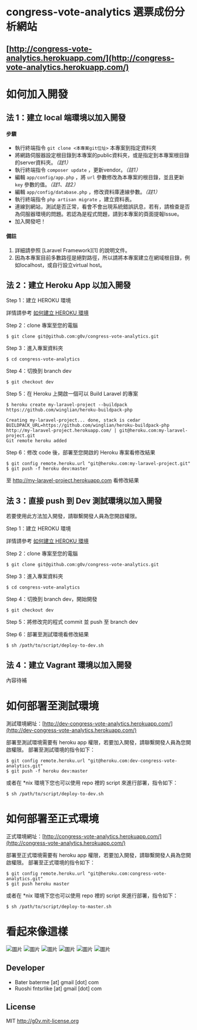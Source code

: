 # congress-vote-analytics 選票成份分析網站

## [http://congress-vote-analytics.herokuapp.com/](http://congress-vote-analytics.herokuapp.com/)

如何加入開發
==========

## 法 1：建立 local 端環境以加入開發

#### 步驟
- 執行終端指令 `git clone <本專案git位址>` 本專案到指定資料夾
- 將網路伺服器設定根目錄到本專案的public資料夾，或是指定到本專案根目錄的server資料夾。_（註1）_
- 執行終端指令 `composer update` ，更新vendor。_（註1）_
- 編輯 `app/config/app.php` ，將 `url` 參數修改為本專案的根目錄，並且更新 `key` 參數的值。_（註1、註2）_
- 編輯 `app/config/database.php` ，修改資料庫連線參數。_（註1）_
- 執行終端指令 `php artisan migrate` ，建立資料表。
- 連線到網站，測試是否正常，看會不會出現系統錯誤訊息，若有，請檢查是否為伺服器環境的問題。若認為是程式問題，請到本專案的頁面提報Issue。
- 加入開發吧！

#### 備註
1. 詳細請參照 [Laravel Framework][1] 的說明文件。
2. 因為本專案目前多數路徑是絕對路徑，所以請將本專案建立在網域根目錄，例如localhost，或自行設立virtual host。

## 法 2：建立 Heroku App 以加入開發

Step 1：建立 HEROKU 環境

詳情請參考 [如何建立 HEROKU 環境](http://blog.fukuball.com/jian-li-heroku-huan-jing/)

Step 2：clone 專案至您的電腦

```
$ git clone git@github.com:g0v/congress-vote-analytics.git
```

Step 3：進入專案資料夾

```
$ cd congress-vote-analytics
```

Step 4：切換到 branch dev

```
$ git checkout dev
```

Step 5：在 Heroku 上開啟一個可以 Build Laravel 的專案

```
$ heroku create my-laravel-project --buildpack https://github.com/winglian/heroku-buildpack-php

Creating my-laravel-project... done, stack is cedar
BUILDPACK_URL=https://github.com/winglian/heroku-buildpack-php
http://my-laravel-project.herokuapp.com/ | git@heroku.com:my-laravel-project.git
Git remote heroku added
```
Step 6：修改 code 後，部署至您開啟的 Heroku 專案看修改結果

```
$ git config remote.heroku.url "git@heroku.com:my-laravel-project.git"
$ git push -f heroku dev:master
```

至 http://my-laravel-project.herokuapp.com 看修改結果

## 法 3：直接 push 到 Dev 測試環境以加入開發

若要使用此方法加入開發，請聯繫開發人員為您開啟權限。


Step 1：建立 HEROKU 環境

詳情請參考 [如何建立 HEROKU 環境](http://blog.fukuball.com/jian-li-heroku-huan-jing/)

Step 2：clone 專案至您的電腦

```
$ git clone git@github.com:g0v/congress-vote-analytics.git
```

Step 3：進入專案資料夾

```
$ cd congress-vote-analytics
```

Step 4：切換到 branch dev，開始開發

```
$ git checkout dev
```

Step 5：將修改完的程式 commit 並 push 至 branch dev

Step 6：部署至測試環境看修改結果

```
$ sh /path/to/script/deploy-to-dev.sh
```

## 法 4：建立 Vagrant 環境以加入開發

內容待補

如何部署至測試環境
==========

測試環境網址：[http://dev-congress-vote-analytics.herokuapp.com/](http://dev-congress-vote-analytics.herokuapp.com/)

部署至測試環境需要有 heroku app 權限，若要加入開發，請聯繫開發人員為您開啟權限。
部署至測試環境的指令如下：

```
$ git config remote.heroku.url "git@heroku.com:dev-congress-vote-analytics.git"
$ git push -f heroku dev:master
```

或者在 *nix 環境下您也可以使用 repo 裡的 script 來進行部署，指令如下：

```
$ sh /path/to/script/deploy-to-dev.sh
```

如何部署至正式環境
==========

正式環境網址：[http://congress-vote-analytics.herokuapp.com/](http://congress-vote-analytics.herokuapp.com/)

部署至正式環境需要有 heroku app 權限，若要加入開發，請聯繫開發人員為您開啟權限。
部署至正式環境的指令如下：

```
$ git config remote.heroku.url "git@heroku.com:congress-vote-analytics.git"
$ git push heroku master
```

或者在 *nix 環境下您也可以使用 repo 裡的 script 來進行部署，指令如下：

```
$ sh /path/to/script/deploy-to-master.sh
```

看起來像這樣
==============

![圖片](https://raw.github.com/g0v/congress-vote-analytics/master/public/image/screenshot-1.png)
![圖片](https://raw.github.com/g0v/congress-vote-analytics/master/public/image/screenshot-2.png)
![圖片](https://raw.github.com/g0v/congress-vote-analytics/master/public/image/screenshot-3.png)
![圖片](https://raw.github.com/g0v/congress-vote-analytics/master/public/image/screenshot-4.png)
![圖片](https://raw.github.com/g0v/congress-vote-analytics/master/public/image/screenshot-5.png)
![圖片](https://raw.github.com/g0v/congress-vote-analytics/master/public/image/screenshot-6.png)

## Developer
- Bater baterme [at] gmail [dot] com
- Ruoshi fntsrlike [at] gmail [dot] com

## License

MIT http://g0v.mit-license.org
